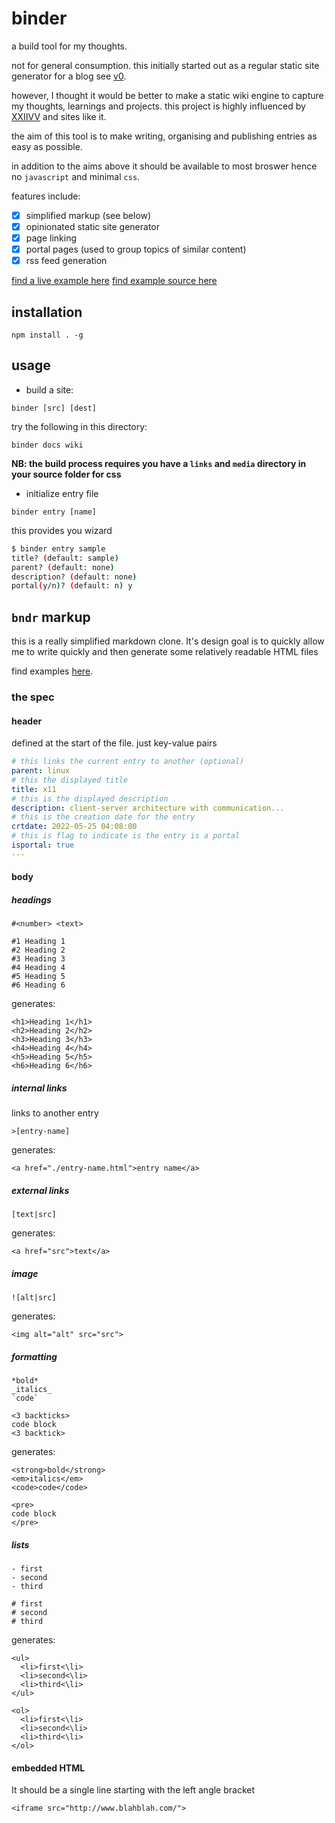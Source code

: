 # binder
a build tool for my thoughts.

not for general consumption. this initially started out as a regular static site generator for a blog see [v0](https://github.com/v3rse/binder/tree/v0).

however, I thought it would be better to make a static wiki engine to capture my thoughts, learnings and projects. this project is highly influenced by [XXIIVV](wiki.xxiivv.com) and sites like it.

the aim of this tool is to make writing, organising and publishing entries as easy as possible.

in addition to the aims above it should be available to most broswer hence no `javascript` and minimal `css`.

features include:
- [x] simplified markup (see below)
- [x] opinionated static site generator
- [x] page linking
- [x] portal pages (used to group topics of similar content)
- [x] rss feed generation

[find a live example here](http://www.nanaadane.com/)
[find example source here](https://github.com/v3rse/site)

## installation
```
npm install . -g
```

## usage
- build a site:
```
binder [src] [dest]
```

try the following in this directory:
```
binder docs wiki
```
__NB: the build process requires you have a `links` and `media` directory in your source folder for css__ 

- initialize entry file
```
binder entry [name]
```

this provides you wizard
```bash
$ binder entry sample                                                          
title? (default: sample)
parent? (default: none)
description? (default: none)
portal(y/n)? (default: n) y
```

## `bndr` markup
this is a really simplified markdown clone. It's design goal is to quickly
allow me to write quickly and then generate some relatively readable HTML files

find examples [here](docs/example.bndr).

### the spec

#### header
defined at the start of the file. just key-value pairs

```yaml
# this links the current entry to another (optional)
parent: linux
# this the displayed title
title: x11
# this is the displayed description
description: client-server architecture with communication...
# this is the creation date for the entry
crtdate: 2022-05-25 04:08:00
# this is flag to indicate is the entry is a portal
isportal: true
---
```

#### body

##### headings
`#<number> <text>`

```
#1 Heading 1
#2 Heading 2
#3 Heading 3
#4 Heading 4
#5 Heading 5
#6 Heading 6
```

generates:

```
<h1>Heading 1</h1>
<h2>Heading 2</h2>
<h3>Heading 3</h3>
<h4>Heading 4</h4>
<h5>Heading 5</h5>
<h6>Heading 6</h6>
```

##### internal links
links to another entry

```
>[entry-name]
```

generates:

```
<a href="./entry-name.html">entry name</a>
```

##### external links

```
[text|src]
```

generates:

```
<a href="src">text</a>
```

##### image

```
![alt|src]
```

generates:

```
<img alt="alt" src="src">
```

##### formatting

```
*bold*
_italics_
`code`

<3 backticks>
code block
<3 backtick>
```

generates:

```
<strong>bold</strong>
<em>italics</em>
<code>code</code>

<pre>
code block
</pre>
```

##### lists

```
- first
- second
- third

# first
# second
# third
```

generates:

```
<ul>
  <li>first<\li>
  <li>second<\li>
  <li>third<\li>
</ul>

<ol>
  <li>first<\li>
  <li>second<\li>
  <li>third<\li>
</ol>
```

#### embedded HTML
It should be a single line starting with the left angle bracket

```
<iframe src="http://www.blahblah.com/">
```

